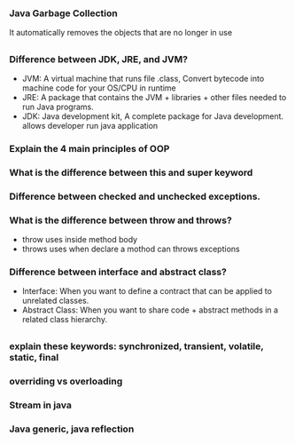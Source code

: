 ### Java Garbage Collection

It automatically removes the objects that are no longer in use

##

### Difference between JDK, JRE, and JVM?

- JVM: A virtual machine that runs file .class, Convert bytecode into machine code for your OS/CPU in runtime
- JRE: A package that contains the JVM + libraries + other files needed to run Java programs.
- JDK: Java development kit, A complete package for Java development. allows developer run java application

### Explain the 4 main principles of OOP

### What is the difference between this and super keyword

### Difference between checked and unchecked exceptions.

### What is the difference between throw and throws?

- throw uses inside method body
- throws uses when declare a mothod can throws exceptions

### Difference between interface and abstract class?

- Interface: When you want to define a contract that can be applied to unrelated classes.
- Abstract Class: When you want to share code + abstract methods in a related class hierarchy.

##

### explain these keywords: synchronized, transient, volatile, static, final

### overriding vs overloading

### Stream in java

### Java generic, java reflection 

